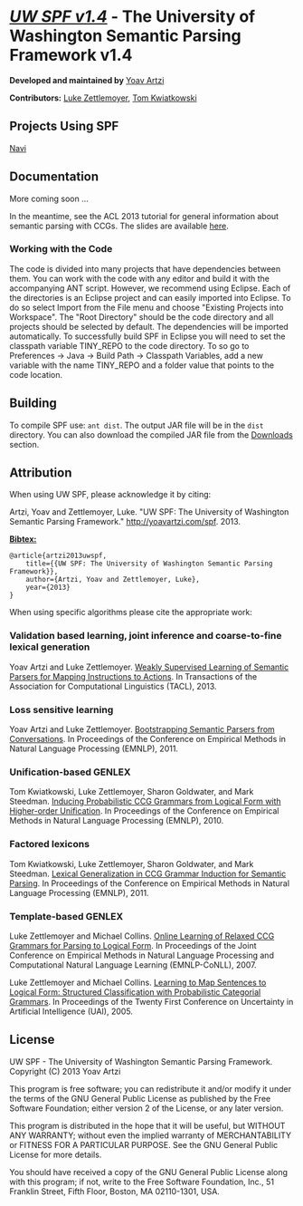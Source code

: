 # [_**UW SPF v1.4**_](http://yoavartzi.com/spf) - The University of Washington Semantic Parsing Framework v1.4

**Developed and maintained by** [Yoav Artzi](http://yoavartzi.com)

**Contributors:** [Luke Zettlemoyer](http://homes.cs.washington.edu/~lsz/), [Tom Kwiatkowski](http://homes.cs.washington.edu/~tomk/)

## Projects Using SPF

[Navi](http://yoavartzi.com/navi) 

## Documentation

More coming soon … 

In the meantime, see the ACL 2013 tutorial for general information about semantic parsing with CCGs. The slides are available [here](http://yoavartzi.com).

### Working with the Code

The code is divided into many projects that have dependencies between them. You can work with the code with any editor and build  it with the accompanying ANT script. However, we recommend using Eclipse. Each of the directories is an Eclipse project and can easily imported into Eclipse. To do so select Import from the File menu and choose "Existing Projects into Workspace". The "Root Directory" should be the code directory and all projects should be selected by default. The dependencies will be imported automatically. To successfully build SPF in Eclipse you will need to set the classpath variable TINY_REPO to the code directory. To so go to Preferences -> Java -> Build Path -> Classpath Variables, add a new variable with the name TINY_REPO and a folder value that points to the code location. 

## Building

To compile SPF use: `ant dist`. The output JAR file will be in the `dist` directory. You can also download the compiled JAR file from the [Downloads](https://bitbucket.org/yoavartzi/spf/downloads) section.

## Attribution

When using UW SPF, please acknowledge it by citing:

Artzi, Yoav and Zettlemoyer, Luke. "UW SPF: The University of Washington Semantic Parsing Framework." http://yoavartzi.com/spf.  2013.

[**Bibtex:**](./spf.bib)

    @article{artzi2013uwspf,
        title={{UW SPF: The University of Washington Semantic Parsing Framework}},
        author={Artzi, Yoav and Zettlemoyer, Luke},
        year={2013}
    }

When using specific algorithms please cite the appropriate work:

### Validation based learning, joint inference and coarse-to-fine lexical generation

Yoav Artzi and Luke Zettlemoyer. [Weakly Supervised Learning of Semantic Parsers for Mapping Instructions to Actions](http://yoavartzi.com/pub/az-tacl.2013.pdf). In Transactions of the Association for Computational Linguistics (TACL), 2013.

### Loss sensitive learning

Yoav Artzi and Luke Zettlemoyer. [Bootstrapping Semantic Parsers from Conversations](http://yoavartzi.com/pub/2011.emnlp.az.pdf). In Proceedings of the Conference on Empirical Methods in Natural Language Processing (EMNLP), 2011.

### Unification-based GENLEX

Tom Kwiatkowski, Luke Zettlemoyer, Sharon Goldwater, and Mark Steedman. [Inducing Probabilistic CCG Grammars from Logical Form with Higher-order Unification](http://homes.cs.washington.edu/~lsz/papers/kzgs-emnlp2010.pdf). In Proceedings of the Conference on Empirical Methods in Natural Language Processing (EMNLP), 2010.

### Factored lexicons

Tom Kwiatkowski, Luke Zettlemoyer, Sharon Goldwater, and Mark Steedman. [Lexical Generalization in CCG Grammar Induction for Semantic Parsing](http://homes.cs.washington.edu/~lsz/papers/kzgs-emnlp2011.pdf). In Proceedings of the Conference on Empirical Methods in Natural Language Processing (EMNLP), 2011.

### Template-based GENLEX

Luke Zettlemoyer and Michael Collins. [Online Learning of Relaxed CCG Grammars for Parsing to Logical Form](http://homes.cs.washington.edu/~lsz/papers/zc-emnlp07.pdf). In Proceedings of the Joint Conference on Empirical Methods in Natural Language Processing and Computational Natural Language Learning (EMNLP-CoNLL), 2007.

Luke Zettlemoyer and Michael Collins. [Learning to Map Sentences to Logical Form: Structured Classification with Probabilistic Categorial Grammars](http://homes.cs.washington.edu/~lsz/papers/zc-uai05.pdf). In Proceedings of the Twenty First Conference on Uncertainty in Artificial Intelligence (UAI), 2005.

## License

UW SPF - The University of Washington Semantic Parsing Framework. Copyright (C) 2013 Yoav Artzi

This program is free software; you can redistribute it and/or modify it under
the terms of the GNU General Public License as published by the Free Software
Foundation; either version 2 of the License, or any later version.

This program is distributed in the hope that it will be useful, but WITHOUT
ANY WARRANTY; without even the implied warranty of MERCHANTABILITY or FITNESS
FOR A PARTICULAR PURPOSE. See the GNU General Public License for more
details.

You should have received a copy of the GNU General Public License along with
this program; if not, write to the Free Software Foundation, Inc., 51
Franklin Street, Fifth Floor, Boston, MA 02110-1301, USA.
